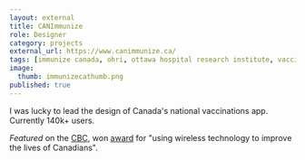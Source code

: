```yaml
---
layout: external
title: CANImmunize
role: Designer
category: projects
external_url: https://www.canimmunize.ca/
tags: [immunize canada, ohri, ottawa hospital research institute, vaccinations app, canada, jaan altosaar]
image:
  thumb: immunizecathumb.png
published: true
---
```

I was lucky to lead the design of Canada's national vaccinations app. Currently 140k+ users.

*Featured* on the [CBC](http://www.cbc.ca/news/canada/ottawa/immunizeca-app-helps-people-keep-track-of-vaccinations-1.2581274), won [award](https://www.cpha.ca/immunize-canada-receives-award-mobile-app) for "using wireless technology to improve the lives of Canadians".